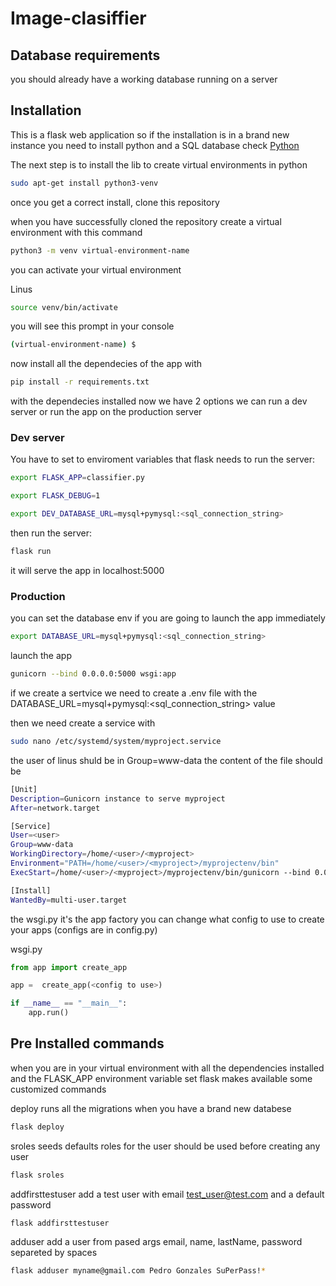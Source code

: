 # Image-clasiffier

## Database requirements

you should already have a working database running on a server

## Installation

This is a flask web application so if the installation is in a brand new instance you need to install python and a SQL database
check [Python](https://www.python.org/downloads/)

The next step is to install the lib to create virtual environments in python

```bash
sudo apt-get install python3-venv
```

once you get a correct install, clone this repository

when you have successfully cloned the repository create a virtual environment with this command

```bash
python3 -m venv virtual-environment-name
```

you can activate your virtual environment

Linus

```bash
source venv/bin/activate
```

you will see this prompt in your console

```bash
(virtual-environment-name) $
```

now install all the dependecies of the app with

```bash
pip install -r requirements.txt
```

with the dependecies installed now we have 2 options we can run a dev server or run the app on the production server

### Dev server

You have to set to enviroment variables that flask needs to run the server:

```bash
export FLASK_APP=classifier.py
```

```bash
export FLASK_DEBUG=1
```

```bash
export DEV_DATABASE_URL=mysql+pymysql:<sql_connection_string>
```

then run the server:

```bash
flask run
```

it will serve the app in localhost:5000

### Production

you can set the database env if you are going to launch the app immediately

```bash
export DATABASE_URL=mysql+pymysql:<sql_connection_string>
```

launch the app

```bash
gunicorn --bind 0.0.0.0:5000 wsgi:app
```

if we create a sertvice we need to create a .env file with the DATABASE_URL=mysql+pymysql:<sql_connection_string> value

then we need create a service with

```bash
sudo nano /etc/systemd/system/myproject.service
```

the user of linus shuld be in Group=www-data
the content of the file should be

```bash
[Unit]
Description=Gunicorn instance to serve myproject
After=network.target

[Service]
User=<user>
Group=www-data
WorkingDirectory=/home/<user>/<myproject>
Environment="PATH=/home/<user>/<myproject>/myprojectenv/bin"
ExecStart=/home/<user>/<myproject>/myprojectenv/bin/gunicorn --bind 0.0.0.0:5000 wsgi:app

[Install]
WantedBy=multi-user.target
```

the wsgi.py it's the app factory you can change what config to use to create your apps (configs are in config.py)

wsgi.py

```python
from app import create_app

app =  create_app(<config to use>)

if __name__ == "__main__":
    app.run()
```

## Pre Installed commands

when you are in your virtual environment with all the dependencies installed and the FLASK_APP environment variable set flask makes available some customized commands

deploy runs all the migrations when you have a brand new databese

```bash
flask deploy
```

sroles seeds defaults roles for the user should be used before creating any user

```bash
flask sroles
```

addfirsttestuser add a test user with email test_user@test.com and a default password

```bash
flask addfirsttestuser
```

adduser add a user from pased args email, name, lastName, password separeted by spaces

```bash
flask adduser myname@gmail.com Pedro Gonzales SuPerPass!*
```
